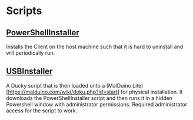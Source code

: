 # Scripts

## [PowerShellInstaller](PowerShellInstaller.ps1)

Installs the Client on the host machine such that it is hard to uninstall and will periodically run.

## [USBInstaller](USBInstaller.txt)

A Ducky script that is then loaded onto a (MalDuino Lite)[https://malduino.com/wiki/doku.php?id=start] for physical installation. It downloads the PowerShellInstaller script and then runs it in a hidden Powershell window with administrator permissions. Required administrator access for the script to work.